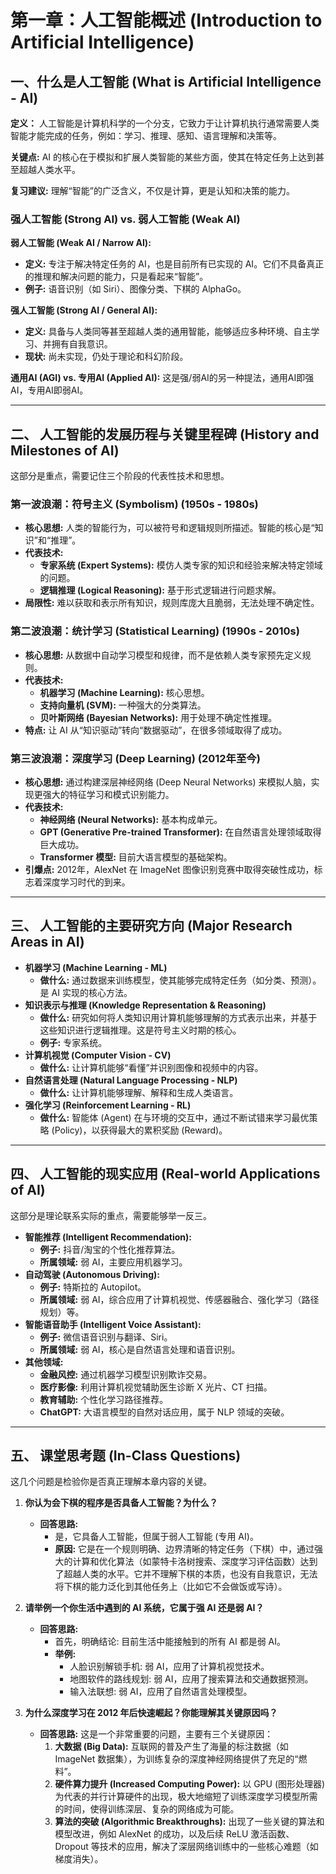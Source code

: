 # 第一章：人工智能概述 (Introduction to Artificial Intelligence)

## 一、什么是人工智能 (What is Artificial Intelligence - AI)

**定义：** 人工智能是计算机科学的一个分支，它致力于让计算机执行通常需要人类智能才能完成的任务，例如：学习、推理、感知、语言理解和决策等。

**关键点:** AI 的核心在于模拟和扩展人类智能的某些方面，使其在特定任务上达到甚至超越人类水平。

**复习建议:** 理解“智能”的广泛含义，不仅是计算，更是认知和决策的能力。

### 强人工智能 (Strong AI) vs. 弱人工智能 (Weak AI)

**弱人工智能 (Weak AI / Narrow AI):**

* **定义:** 专注于解决特定任务的 AI，也是目前所有已实现的 AI。它们不具备真正的推理和解决问题的能力，只是看起来“智能”。
* **例子:** 语音识别（如 Siri）、图像分类、下棋的 AlphaGo。

**强人工智能 (Strong AI / General AI):**

* **定义:** 具备与人类同等甚至超越人类的通用智能，能够适应多种环境、自主学习、并拥有自我意识。
* **现状:** 尚未实现，仍处于理论和科幻阶段。

**通用AI (AGI) vs. 专用AI (Applied AI):** 这是强/弱AI的另一种提法，通用AI即强AI，专用AI即弱AI。

---

## 二、 人工智能的发展历程与关键里程碑 (History and Milestones of AI)

这部分是重点，需要记住三个阶段的代表性技术和思想。

### 第一波浪潮：符号主义 (Symbolism) (1950s - 1980s)

* **核心思想:** 人类的智能行为，可以被符号和逻辑规则所描述。智能的核心是“知识”和“推理”。
* **代表技术:**
  * **专家系统 (Expert Systems):** 模仿人类专家的知识和经验来解决特定领域的问题。
  * **逻辑推理 (Logical Reasoning):** 基于形式逻辑进行问题求解。
* **局限性:** 难以获取和表示所有知识，规则库庞大且脆弱，无法处理不确定性。

### 第二波浪潮：统计学习 (Statistical Learning) (1990s - 2010s)

* **核心思想:** 从数据中自动学习模型和规律，而不是依赖人类专家预先定义规则。
* **代表技术:**
  * **机器学习 (Machine Learning):** 核心思想。
  * **支持向量机 (SVM):** 一种强大的分类算法。
  * **贝叶斯网络 (Bayesian Networks):** 用于处理不确定性推理。
* **特点:** 让 AI 从“知识驱动”转向“数据驱动”，在很多领域取得了成功。

### 第三波浪潮：深度学习 (Deep Learning) (2012年至今)

* **核心思想:** 通过构建深层神经网络 (Deep Neural Networks) 来模拟人脑，实现更强大的特征学习和模式识别能力。
* **代表技术:**
  * **神经网络 (Neural Networks):** 基本构成单元。
  * **GPT (Generative Pre-trained Transformer):** 在自然语言处理领域取得巨大成功。
  * **Transformer 模型:** 目前大语言模型的基础架构。
* **引爆点:** 2012年，AlexNet 在 ImageNet 图像识别竞赛中取得突破性成功，标志着深度学习时代的到来。

---

## 三、 人工智能的主要研究方向 (Major Research Areas in AI)

* **机器学习 (Machine Learning - ML)**
  * **做什么:** 通过数据来训练模型，使其能够完成特定任务（如分类、预测）。是 AI 实现的核心方法。
* **知识表示与推理 (Knowledge Representation & Reasoning)**
  * **做什么:** 研究如何将人类知识用计算机能够理解的方式表示出来，并基于这些知识进行逻辑推理。这是符号主义时期的核心。
  * **例子:** 专家系统。
* **计算机视觉 (Computer Vision - CV)**
  * **做什么:** 让计算机能够“看懂”并识别图像和视频中的内容。
* **自然语言处理 (Natural Language Processing - NLP)**
  * **做什么:** 让计算机能够理解、解释和生成人类语言。
* **强化学习 (Reinforcement Learning - RL)**
  * **做什么:** 智能体 (Agent) 在与环境的交互中，通过不断试错来学习最优策略 (Policy)，以获得最大的累积奖励 (Reward)。

---

## 四、 人工智能的现实应用 (Real-world Applications of AI)

这部分是理论联系实际的重点，需要能够举一反三。

* **智能推荐 (Intelligent Recommendation):**
  * **例子:** 抖音/淘宝的个性化推荐算法。
  * **所属领域:** 弱 AI，主要应用机器学习。
* **自动驾驶 (Autonomous Driving):**
  * **例子:** 特斯拉的 Autopilot。
  * **所属领域:** 弱 AI，综合应用了计算机视觉、传感器融合、强化学习（路径规划）等。
* **智能语音助手 (Intelligent Voice Assistant):**
  * **例子:** 微信语音识别与翻译、Siri。
  * **所属领域:** 弱 AI，核心是自然语言处理和语音识别。
* **其他领域:**
  * **金融风控:** 通过机器学习模型识别欺诈交易。
  * **医疗影像:** 利用计算机视觉辅助医生诊断 X 光片、CT 扫描。
  * **教育辅助:** 个性化学习路径推荐。
  * **ChatGPT:** 大语言模型的自然对话应用，属于 NLP 领域的突破。

---

## 五、 课堂思考题 (In-Class Questions)

这几个问题是检验你是否真正理解本章内容的关键。

1. **你认为会下棋的程序是否具备人工智能？为什么？**

   * **回答思路:**
     * 是，它具备人工智能，但属于弱人工智能 (专用 AI)。
     * **原因:** 它是在一个规则明确、边界清晰的特定任务（下棋）中，通过强大的计算和优化算法（如蒙特卡洛树搜索、深度学习评估函数）达到了超越人类的水平。它并不理解下棋的本质，也没有自我意识，无法将下棋的能力泛化到其他任务上（比如它不会做饭或写诗）。
2. **请举例一个你生活中遇到的 AI 系统，它属于强 AI 还是弱 AI？**

   * **回答思路:**
     * 首先，明确结论: 目前生活中能接触到的所有 AI 都是弱 AI。
     * **举例:**
       * 人脸识别解锁手机: 弱 AI，应用了计算机视觉技术。
       * 地图软件的路线规划: 弱 AI，应用了搜索算法和交通数据预测。
       * 输入法联想: 弱 AI，应用了自然语言处理模型。
3. **为什么深度学习在 2012 年后快速崛起？你能理解其关键原因吗？**

   * **回答思路:** 这是一个非常重要的问题，主要有三个关键原因：
     1. **大数据 (Big Data):** 互联网的普及产生了海量的标注数据（如 ImageNet 数据集），为训练复杂的深度神经网络提供了充足的“燃料”。
     2. **硬件算力提升 (Increased Computing Power):** 以 GPU (图形处理器) 为代表的并行计算硬件的出现，极大地缩短了训练深度学习模型所需的时间，使得训练深层、复杂的网络成为可能。
     3. **算法的突破 (Algorithmic Breakthroughs):** 出现了一些关键的算法和模型改进，例如 AlexNet 的成功，以及后续 ReLU 激活函数、Dropout 等技术的应用，解决了深层网络训练中的一些核心难题（如梯度消失）。
